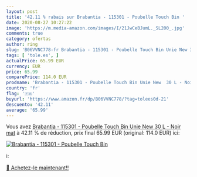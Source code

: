 ```yaml
---
layout: post
title: '42.11 % rabais sur Brabantia - 115301 - Poubelle Touch Bin '
date: 2020-08-27 10:27:22
image: 'https://m.media-amazon.com/images/I/21JwCeBJumL._SL200_.jpg'
comments: true
category: ofertas
author: ring
slug: 'B06VVNC778-fr Brabantia - 115301 - Poubelle Touch Bin Unie New 30 L -...'
tags: [ 'tole.es', ]
actualPrice: 65.99 EUR
currency: EUR
price: 65.99
comparePrice: 114.0 EUR
prodname: 'Brabantia - 115301 - Poubelle Touch Bin Unie New  30 L - Noir mat'
country: 'fr'
flag: '🇫🇷'
buyurl: 'https://www.amazon.fr/dp/B06VVNC778/?tag=tolees0d-21'
descuento: '42.11'
average: '65.99'
---
```


Vous avez [Brabantia - 115301 - Poubelle Touch Bin Unie New  30 L - Noir mat](https://www.amazon.fr/dp/B06VVNC778/?tag=tolees0d-21)  à  42.11 % de réduction, prix final  65.99 EUR (original: 114.0 EUR) ici:

[![Brabantia - 115301 - Poubelle Touch Bin ](https://m.media-amazon.com/images/I/21JwCeBJumL._SL200_.jpg)](https://www.amazon.fr/dp/B06VVNC778/?tag=tolees0d-21)

ℹ️:


[🛒 Achetez-le maintenant!!](https://www.amazon.fr/dp/B06VVNC778/?tag=tolees0d-21)
